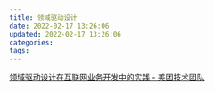 ```yaml
---
title: 领域驱动设计
date: 2022-02-17 13:26:06
updated: 2022-02-17 13:26:06
categories:
tags:
---
```


[领域驱动设计在互联网业务开发中的实践 - 美团技术团队](https://tech.meituan.com/2017/12/22/ddd-in-practice.html)